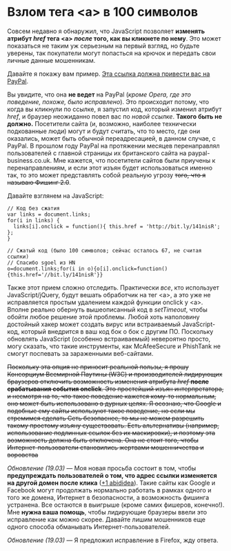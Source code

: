 # Взлом тега \<a\> в 100 символов

Совсем недавно я обнаружил, что JavaScript позволяет **изменять атрибут *href*
тега \<a\> *после* того, как вы кликнете по нему**. Это может показаться не
таким уж серьезным на первый взгляд, но будьте уверены, так покупатели могут
попасться на крючок и передать свои личные данные мошенникам.

Давайте я покажу вам пример. <a href="http://www.paypal.co.uk/"
onclick="this.href='http://bit.ly/141nisR'">Эта ссылка должна привести вас на
PayPal</a>.

Вы увидите, что она **не ведет** на PayPal (*кроме Opera, где это поведение,
похоже, было исправлено*). Это происходит потому, что когда вы кликнули по
ссылке, я запустил код, который изменил атрибут *href*, и браузер неожиданно
повел вас по *новой ссылке*. **Такого быть не должно.** Посетители сайта (и,
возможно, наиболее технически подкованные люди) могут и будут считать, что то
место, где они оказались, может быть обычной переадресацией, в данном случае,
с PayPal. В прошлом году PayPal на протяжении месяцев перенаправлял
пользователей с главной страницы их британского сайта на paypal-
business.co.uk. Мне кажется, что посетители сайтов были приучены к
перенаправлениям, и если этот изъян будет использоваться именно так, то это
может представлять собой реальную угрозу <s>того, что я называю Фишинг
2.0</s>.

Давайте взглянем на JavaScript:

    // Код без сжатия   
    var links = document.links;   
    for(i in links) {
      links[i].onclick = function(){ this.href = 'http://bit.ly/141nisR'; };
    }

    // Сжатый код (было 100 символов; сейчас осталось 67, не считая ссылки)   
    // Спасибо sgoel из HN
    o=document.links;for(i in o){o[i].onclick=function(){this.href='//bit.ly/141nisR'}}

Также этот прием сложно отследить. Практически *все*, кто использует
JavaScript/jQuery, будут вешать обработчик на тег \<a\>, а это уже не
исправляется простым удалением каждой функции onclick у \<a\>. Вполне реально
обернуть вышеописанный код в *setTimeout*, чтобы обойти любое решение этой
проблемы. Любой хоть наполовину достойный хакер может создать вирус или
встраиваемый JavaScript-код, который внедрится в ваш код бок о бок с другим
ПО. Поскольку обновлять JavaScript (особенно встраиваемый) невероятно просто,
могу сказать, что такие инструменты, как McAfeeSecure и PhishTank не смогут
поспевать за зараженными веб-сайтами.

<s>Поскольку эта опция не приносит реальной пользы, я прошу Консорциум
Всемирной Паутины (W3C) и производителей лидирующих браузеров отключить
возможность изменения атрибута *href* **после срабатывания события onclick**.
Это простейший изъян интерпретатора, и несмотря на то, что такое поведение
кажется кому-то нормальным, оно может быть использовано в дурных целях. Я
осознаю, что Google и подобные ему сайты используют такое поведение, но если
мы стремимся сделать Сеть безопаснее, то мы не можем разрешить такому
простому изъяну существовать. Есть альтернативы (например, использование
подлинных ссылок без их маскировки), и поэтому эта возможность должна быть
отключена. Она не стоит того, чтобы Интернет-пользователи становились
жертвами мошенничества и воровства</s>

*Обновление (19.03)* — Моя новая просьба состоит в том, чтобы **предупреждать
пользователей о том, что адрес ссылки изменяется на другой домен после клика**
([+1 abididea][1]). Такие сайты как Google и Facebook могут продолжать
нормально работать в рамках одного и того же домена, Интернет в безопасности, 
а возможность фишинга устранена. Все остаются в выигрыше (кроме самих 
фишеров, конечно!). Мне **нужна ваша помощь**, чтобы лидирующие браузеры
ввели это исправление как можно скорее. Давайте лишим мошенников еще одного
способа обманывать Интернет-пользователей.

*Обновление (19.03)* — Я предложил исправление в Firefox, жду ответа.

[1]: http://www.reddit.com/user/abadidea
